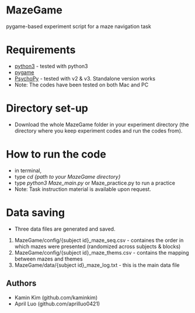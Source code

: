 # MazeGame
pygame-based experiment script for a maze navigation task

# Requirements
- [python3](https://www.python.org/downloads/) - tested with python3
- [pygame](https://www.pygame.org/wiki/GettingStarted) 
- [PsychoPy](https://www.psychopy.org/download.html) - tested with v2 & v3. Standalone version works
- Note: The codes have been tested on both Mac and PC

# Directory set-up
- Download the whole MazeGame folder in your experiment directory (the directory where you keep experiment codes and run the codes from).

# How to run the code
- in terminal, 
- type *cd {path to your MazeGame directory}*
- type *python3 Maze_main.py* or Maze_practice.py to run a practice
- Note: Task instruction material is available upon request.

# Data saving
- Three data files are generated and saved. 
1. MazeGame/config/{subject id}_maze_seq.csv - containes the order in which mazes were presented (randomized across subjects & blocks)
2. MazeGame/config/{subject id}_maze_thems.csv - contains the mapping between mazes and themes  
3. MazeGame/data/{subject id}_maze_log.txt - this is the main data file 

## Authors
- Kamin Kim (github.com/kaminkim)
- April Luo (github.com/aprilluo0421)
